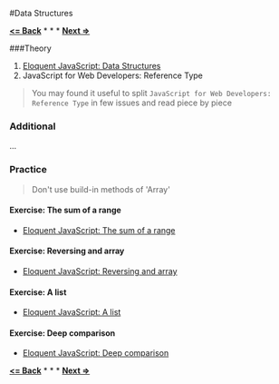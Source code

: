 #Data Structures

**[<= Back](../02-functions-variables-scope-and-memory/functions-variables-scope-and-memory.md)**		*	*	*	**[Next =>](../04-high-order-functions/high-order-functions.md)**


###Theory

1. [Eloquent JavaScript: Data Structures](http://eloquentjavascript.net/04_data.html)
1. JavaScript for Web Developers: Reference Type

> You may found it useful  to split `JavaScript for Web Developers: Reference Type` in few issues and read piece by piece

### Additional

...

### Practice

>Don't use build-in methods of 'Array'

#### Exercise: The sum of a range
 
* [Eloquent JavaScript: The sum of a range](file:///projects/Eloquent-JavaScript/html/04_data.html#h_8ZspxiCEC/) 

#### Exercise: Reversing and array

* [Eloquent JavaScript: Reversing and array](file:///projects/Eloquent-JavaScript/html/04_data.html#h_6xTmjj4Rf5)

#### Exercise: A list

* [Eloquent JavaScript: A list](file:///projects/Eloquent-JavaScript/html/04_data.html#h_nSTX34CM1M)

#### Exercise: Deep comparison

* [Eloquent JavaScript: Deep comparison](file:///projects/Eloquent-JavaScript/html/04_data.html#h_IJBU+aXOIC)


**[<= Back](../02-functions-variables-scope-and-memory/functions-variables-scope-and-memory.md)**		*	*	*	**[Next =>](../04-high-order-functions/high-order-functions.md)**











